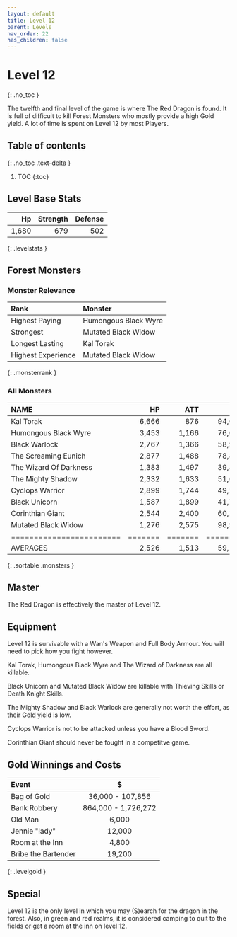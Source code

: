 ```yaml
---
layout: default
title: Level 12
parent: Levels
nav_order: 22
has_children: false
---
```

# Level 12
{: .no_toc }

The twelfth and final level of the game is where The Red Dragon is found. It is full of difficult to kill Forest Monsters who mostly provide a high Gold yield. A lot of time is spent on Level 12 by most Players. 

## Table of contents
{: .no_toc .text-delta }

1. TOC
{:toc}

## Level Base Stats

|    Hp | Strength | Defense |
|------:|---------:|--------:|
| 1,680 |      679 |     502 |
{: .levelstats }
  
## Forest Monsters

### Monster Relevance

| Rank               | Monster              |
|:-------------------|:---------------------|
| Highest Paying     | Humongous Black Wyre |
| Strongest          | Mutated Black Widow  |
| Longest Lasting    | Kal Torak            |
| Highest Experience | Mutated Black Widow  |
{: .monsterrank }
  
### All Monsters

| NAME                   |    HP |   ATT |     XP |    GOLD | RARE | WEAPON             | 
|:-----------------------|------:|------:|-------:|--------:|:-----|:-------------------|
| Kal Torak              | 6,666 |   876 | 94,663 | 447,774 | No   | Cthrek Goru        | 
| Humongous Black Wyre   | 3,453 | 1,166 | 76,000 | 653,834 | No   | Death Talons       | 
| Black Warlock          | 2,767 | 1,366 | 58,989 | 168,483 | No   | Satanic Choruses   | 
| The Screaming Eunich   | 2,877 | 1,488 | 78,884 | 197,888 | Yes  | High Pitched Voice | 
| The Wizard Of Darkness | 1,383 | 1,497 | 39,878 | 224,964 | No   | Chant Of Insanity  | 
| The Mighty Shadow      | 2,332 | 1,633 | 51,655 | 176,333 | No   | Shadow Axe         | 
| Cyclops Warrior        | 2,899 | 1,744 | 49,299 | 204,000 | No   | Fire Eye           | 
| Black Unicorn          | 1,587 | 1,899 | 41,738 | 336,693 | No   | Shredding Horn     | 
| Corinthian Giant       | 2,544 | 2,400 | 60,333 | 336,643 | No   | De-rooted Tree     | 
| Mutated Black Widow    | 1,276 | 2,575 | 98,993 | 434,370 | No   | Venom Bite         | 
|========================|=======|=======|========|=========|======|====================|
| AVERAGES               | 2,526 | 1,513 | 59,130 | 289,180 |      |                    | 
{: .sortable .monsters }
  
## Master

The Red Dragon is effectively the master of Level 12. 

## Equipment

Level 12 is survivable with a Wan's Weapon and Full Body Armour. You will need to pick how you fight however.  
  
Kal Torak, Humongous Black Wyre and The Wizard of Darkness are all killable.  
  
Black Unicorn and Mutated Black Widow are killable with Thieving Skills or Death Knight Skills.  
  
The Mighty Shadow and Black Warlock are generally not worth the effort, as their Gold yield is low.  
  
Cyclops Warrior is not to be attacked unless you have a Blood Sword.  
  
Corinthian Giant should never be fought in a competitve game.

## Gold Winnings and Costs

| Event               | $                   |
|:--------------------|:-------------------:|
| Bag of Gold         | 36,000 - 107,856    |
| Bank Robbery        | 864,000 - 1,726,272 |
| Old Man             | 6,000               |
| Jennie "lady"       | 12,000              |
| Room at the Inn     | 4,800               |
| Bribe the Bartender | 19,200              |
{: .levelgold }
  

## Special

Level 12 is the only level in which you may (S)earch for the dragon in the forest. Also, in green and red realms, it is considered camping to quit to the fields or get a room at the inn on level 12.
